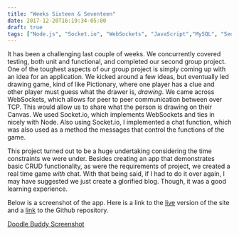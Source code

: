 ```yaml
---
title: "Weeks Sixteen & Seventeen"
date: 2017-12-20T16:19:34-05:00
draft: true
tags: ["Node.js", "Socket.io", "WebSockets", "JavaScript","MySQL", "Sequelize", "Handlebars", "Express"]
---
```


It has been a challenging last couple of weeks. We concurrently covered testing, both unit and functional, and completed our second group project. One of the toughest aspects of our group project is simply coming up with an idea for an application. We kicked around a few ideas, but eventually led drawing game, kind of like Pictionary, where one player has a clue and other player must guess what the drawer is, *drawing*. We came across WebSockets, which allows for peer to peer communication between over TCP. This would allow us to share what the person is drawing on their Canvas. We used Socket.io, which implements WebSockets and ties in nicely with Node. Also using Socket.io, I implemented a chat function, which was also used as a method the messages that control the functions of the game.

This project turned out to be a huge undertaking considering the time constraints we were under. Besides creating an app that demonstrates basic CRUD functionality, as were the requirements of project, we created a real time game *with* chat. With that being said, if I had to do it over again, I may have suggested we just create a glorified blog. Though, it was a good learning experience.

Below is a screenshot of the app. Here is a link to the [live](https://doodlebuddy.herokuapp.com/) version of the site and a [link](https://github.com/Doodle-Buddy/Doodle-Buddy) to the Github repository.

[Doodle Buddy Screenshot](/img/doodle_buddy.png)